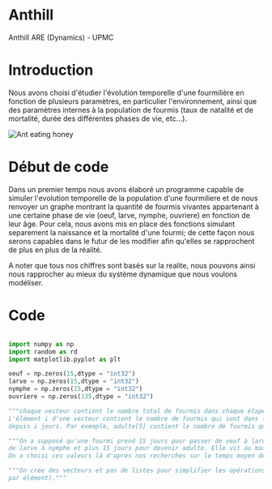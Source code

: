 # Anthill
Anthill ARE (Dynamics) - UPMC

# Introduction

Nous avons choisi d'étudier l'évolution temporelle d'une fourmilière en fonction de plusieurs paramètres, en particulier l'environnement, ainsi que des paramètres internes à la population de fourmis (taux de natalité et de mortalité, durée des différentes phases de vie, etc...).

![Ant eating honey](http://orig15.deviantart.net/6ad2/f/2008/151/3/f/3f3b98c589d2917a80716c8ffb76982f.jpg)

# Début de code

Dans un premier temps nous avons élaboré un programme capable de simuler l'evolution temporelle de la population d'une fourmiliere et de nous renvoyer un graphe montrant la quantité de fourmis vivantes appartenant à une certaine phase de vie (oeuf, larve, nymphe, ouvriere) en fonction de leur âge. Pour cela, nous avons mis en place des fonctions simulant separement la naissance et la mortalité d'une fourmi; de cette façon nous serons capables dans le futur de les modifier afin qu'elles se rapprochent de plus en plus de la réalité.

A noter que tous nos chiffres sont basés sur la realite, nous pouvons ainsi nous rapprocher au mieux du système dynamique que nous voulons modéliser.

# Code
```Python

import numpy as np
import random as rd
import matplotlib.pyplot as plt

oeuf = np.zeros(15,dtype = "int32")
larve = np.zeros(15,dtype = "int32")
nymphe = np.zeros(15,dtype = "int32")
ouvriere = np.zeros(135,dtype = "int32")

"""chaque vecteur contient le nombre total de fourmis dans chaque étape de developement.
L'élément i d'une vecteur contient le nombre de fourmis qui sont dans l'étape correspondante 
depuis i jours. Par exemple, adulte[5] contient le nombre de fourmis qui sont adultes depuis 5 jours."""

"""On a supposé qu'une fourmi prend 15 jours pour passer de oeuf à larve, 15 jours pour passer
de larve à nymphe et plus 15 jours pour devenir adulte. Elle vit au maximum 6 mois (180 jours). 
On a choisi ces valeurs là d'après nos recherches sur le temps moyen de vie d'une fourmi."""

"""On crée des vecteurs et pas de listes pour simplifier les opérations algebriques (somme élement
par élément)."""

```
